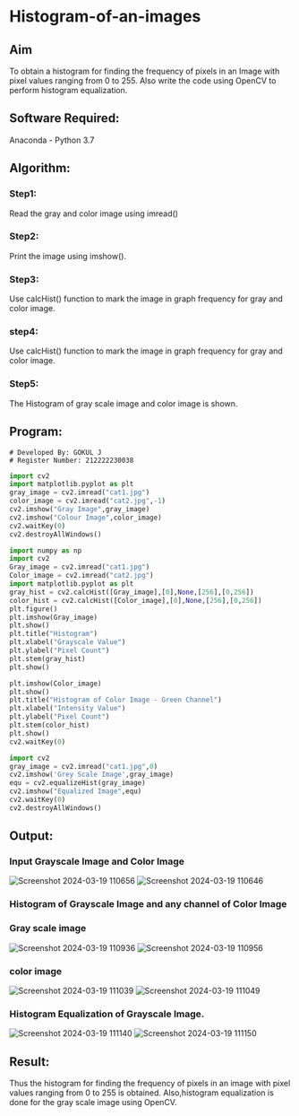 # Histogram-of-an-images
## Aim
To obtain a histogram for finding the frequency of pixels in an Image with pixel values ranging from 0 to 255. Also write the code using OpenCV to perform histogram equalization.

## Software Required:
Anaconda - Python 3.7

## Algorithm:
### Step1:
Read the gray and color image using imread()

### Step2:
Print the image using imshow().

### Step3:
Use calcHist() function to mark the image in graph frequency for gray and color image.

### step4:
Use calcHist() function to mark the image in graph frequency for gray and color image.

### Step5:
The Histogram of gray scale image and color image is shown.


## Program:
```
# Developed By: GOKUL J 
# Register Number: 212222230038 
```
```python
import cv2
import matplotlib.pyplot as plt
gray_image = cv2.imread("cat1.jpg")
color_image = cv2.imread("cat2.jpg",-1)
cv2.imshow("Gray Image",gray_image)
cv2.imshow("Colour Image",color_image)
cv2.waitKey(0)
cv2.destroyAllWindows()
```
```python
import numpy as np
import cv2
Gray_image = cv2.imread("cat1.jpg")
Color_image = cv2.imread("cat2.jpg")
import matplotlib.pyplot as plt
gray_hist = cv2.calcHist([Gray_image],[0],None,[256],[0,256])
color_hist = cv2.calcHist([Color_image],[0],None,[256],[0,256])
plt.figure()
plt.imshow(Gray_image)
plt.show()
plt.title("Histogram")
plt.xlabel("Grayscale Value")
plt.ylabel("Pixel Count")
plt.stem(gray_hist)
plt.show()
```
```python
plt.imshow(Color_image)
plt.show()
plt.title("Histogram of Color Image - Green Channel")
plt.xlabel("Intensity Value")
plt.ylabel("Pixel Count")
plt.stem(color_hist)
plt.show()
cv2.waitKey(0)
```
```python
import cv2
gray_image = cv2.imread("cat1.jpg",0)
cv2.imshow('Grey Scale Image',gray_image)
equ = cv2.equalizeHist(gray_image)
cv2.imshow("Equalized Image",equ)
cv2.waitKey(0)
cv2.destroyAllWindows()
```





## Output:
### Input Grayscale Image and Color Image
![Screenshot 2024-03-19 110656](https://github.com/Gokul0117/Histogram-of-an-images/assets/121165938/47d99e12-5154-4d45-8aa4-4e7d88dcde12) ![Screenshot 2024-03-19 110646](https://github.com/Gokul0117/Histogram-of-an-images/assets/121165938/35ccc03e-0235-4563-877b-51a52b5ec880)



### Histogram of Grayscale Image and any channel of Color Image
### Gray scale image
![Screenshot 2024-03-19 110936](https://github.com/Gokul0117/Histogram-of-an-images/assets/121165938/fc69ba51-8f79-4180-a6cf-f2f91855f5c3)
![Screenshot 2024-03-19 110956](https://github.com/Gokul0117/Histogram-of-an-images/assets/121165938/3b169b2b-ae62-4003-83bb-9fe053280058)

### color image
![Screenshot 2024-03-19 111039](https://github.com/Gokul0117/Histogram-of-an-images/assets/121165938/d69c8d3b-63b9-4f16-9974-156785d369d2)
![Screenshot 2024-03-19 111049](https://github.com/Gokul0117/Histogram-of-an-images/assets/121165938/bf9e4654-b473-4e58-8ea3-303e22c5605c)



### Histogram Equalization of Grayscale Image.

![Screenshot 2024-03-19 111140](https://github.com/Gokul0117/Histogram-of-an-images/assets/121165938/d3570f97-6c61-47c3-b7d1-063cce684bb8) ![Screenshot 2024-03-19 111150](https://github.com/Gokul0117/Histogram-of-an-images/assets/121165938/c2dd52bb-d65f-402d-8973-b9de6bc4260d)




## Result: 
Thus the histogram for finding the frequency of pixels in an image with pixel values ranging from 0 to 255 is obtained. Also,histogram equalization is done for the gray scale image using OpenCV.
